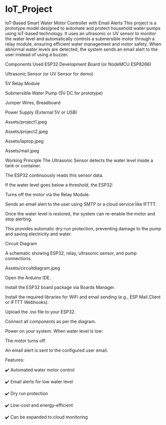 # IoT_Project

IoT-Based Smart Water Motor Controller with Email Alerts
This project is a prototype model designed to automate and protect household water pumps using IoT-based technology. It uses an ultrasonic or UV sensor to monitor the water level and automatically controls a submersible motor through a relay module, ensuring efficient water management and motor safety. When abnormal water levels are detected, the system sends an email alert to the user instead of using a buzzer.

Components Used
ESP32 Development Board (or NodeMCU ESP8266)

Ultrasonic Sensor (or UV Sensor for demo)

5V Relay Module

Submersible Water Pump (5V DC for prototype)

Jumper Wires, Breadboard

Power Supply (External 5V or USB)

Assets/project1.jpeg

Assets/project2.jpeg

Assets/laptop.jpeg

Assets/mail.jpeg

Working Principle
The Ultrasonic Sensor detects the water level inside a tank or container.

The ESP32 continuously reads this sensor data.

If the water level goes below a threshold, the ESP32:

Turns off the motor via the Relay Module.

Sends an email alert to the user using SMTP or a cloud service like IFTTT.

Once the water level is restored, the system can re-enable the motor and stop alerting.

This provides automatic dry-run protection, preventing damage to the pump and saving electricity and water.

Circuit Diagram

A schematic showing ESP32, relay, ultrasonic sensor, and pump connections.

Assets/circuitdiagram.jpeg

Open the Arduino IDE.

Install the ESP32 board package via Boards Manager.

Install the required libraries for WiFi and email sending (e.g., ESP Mail Client or IFTTT Webhooks).

Upload the .ino file to your ESP32.

Connect all components as per the diagram.

Power on your system. When water level is low:

The motor turns off.

An email alert is sent to the configured user email.

Features:

✔️ Automated water motor control

✔️ Email alerts for low water level

✔️ Dry run protection

✔️ Low-cost and energy-efficient

✔️ Can be expanded to cloud monitoring

